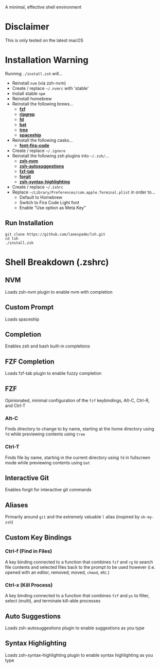 A minimal, effective shell environment

# Disclaimer
This is only tested on the latest macOS

# Installation Warning

Running `./install.zsh` will...
* Reinstall `nvm` (via zsh-nvm)
* Create / replace `~/.nvmrc` with 'stable'
* Install stable `npm`
* Reinstall homebrew
* Reinstall the following brews...
	* **[fzf](https://github.com/junegunn/fzf)**
	* **[ripgrep](https://github.com/BurntSushi/ripgrep)**
	* **[fd](https://github.com/sharkdp/fd)**
	* **[bat](https://github.com/sharkdp/bat)**
	* **[tree](https://en.wikipedia.org/wiki/Tree_(command))**
    * **[spaceship](https://github.com/spaceship-prompt/spaceship-prompt)**
* Reinstall the following casks...
	* **[font-fira-code](https://github.com/tonsky/FiraCode)**
* Create / replace `~/.ignore`
* Reinstall the following zsh plugins into `~/.zsh/`...
	* **[zsh-nvm](https://github.com/lukechilds/zsh-nvm)**
	* **[zsh-autosuggestions](https://github.com/zsh-users/zsh-autosuggestions)**
	* **[fzf-tab](https://github.com/Aloxaf/fzf-tab)**
	* **[forgit](https://github.com/wfxr/forgit)**
	* **[zsh-syntax-highlighting](https://github.com/zsh-users/zsh-syntax-highlighting)**
* Create / replace `~/.zshrc`
* Replace `~/Library/Preferences/com.apple.Terminal.plist` in order to...
	* Default to Homebrew
	* Switch to Fira Code Light font
	* Enable "Use option as Meta Key"

## Run Installation

```
git clone https://github.com/lanespade/lsh.git
cd lsh
./install.zsh
```

# Shell Breakdown (.zshrc)

## NVM
Loads zsh-nvm plugin to enable nvm with completion 

## Custom Prompt
Loads spaceship

## Completion
Enables zsh and bash built-in completions

## FZF Completion
Loads fzf-tab plugin to enable fuzzy completion

## FZF
Opinionated, minimal configuration of the `fzf` keybindings, Alt-C, Ctrl-R, and Ctrl-T

### Alt-C
Finds directory to change to by name, starting at the home directory using `fd` while previewing contents using `tree`

### Ctrl-T
Finds file by name, starting in the current directory using `fd` in fullscreen mode while previewing contents using `bat`

## Interactive Git
Enables forgit for interactive git commands

## Aliases
Primarily around `git` and the extremely valuable `l` alias (inspired by `oh-my-zsh`)

## Custom Key Bindings

### Ctrl-f (Find in Files)
A key binding connected to a function that combines `fzf` and `rg` to search file contents and selected files back to the prompt to be used however (i.e. opened with an editor, removed, moved, `chmod`, etc.)

### Ctrl-x (Kill Process)
A key binding connected to a function that combines `fzf` and `ps` to filter, select (multi), and terminate kill-able processes

## Auto Suggestions
Loads zsh-autosuggestions plugin to enable suggestions as you type

## Syntax Highlighting
Loads zsh-syntax-highlighting plugin to enable syntax highlighting as you type
